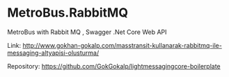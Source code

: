 # MetroBus.RabbitMQ
MetroBus with Rabbit MQ , Swagger .Net Core Web API

Link: http://www.gokhan-gokalp.com/masstransit-kullanarak-rabbitmq-ile-messaging-altyapisi-olusturma/

Repository: https://github.com/GokGokalp/lightmessagingcore-boilerplate
